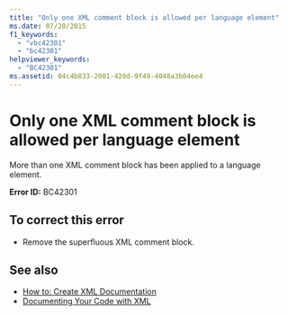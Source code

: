 ```yaml
---
title: "Only one XML comment block is allowed per language element"
ms.date: 07/20/2015
f1_keywords: 
  - "vbc42301"
  - "bc42301"
helpviewer_keywords: 
  - "BC42301"
ms.assetid: 04c4b833-2001-420d-9f49-4048a3b04ee4
---
```

# Only one XML comment block is allowed per language element
More than one XML comment block has been applied to a language element.  
  
 **Error ID:** BC42301  
  
## To correct this error  
  
-   Remove the superfluous XML comment block.  
  
## See also
- [How to: Create XML Documentation](../../visual-basic/programming-guide/program-structure/how-to-create-xml-documentation.md)
- [Documenting Your Code with XML](../../visual-basic/programming-guide/program-structure/documenting-your-code-with-xml.md)
